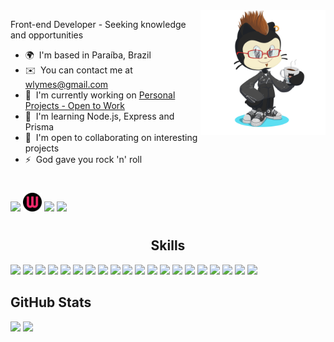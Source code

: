 <!-- <img src="https://raw.githubusercontent.com/MicaelliMedeiros/micaellimedeiros/master/image/computer-illustration.png" min-width="200px" max-width="200px" width="200px" align="right"> -->

<img min-width="200px" max-width="200px" width="200px" align="right" src="./img/readme-char.png/"/>

<p align="left"> 
Front-end Developer - Seeking knowledge and opportunities

* 🌍  I'm based in Paraíba, Brazil
* ✉️  You can contact me at [wlymes@gmail.com](mailto:wlymes@gmail.com)
* 🚀  I'm currently working on [Personal Projects - Open to Work](http://portfolio-renovatt.vercel.app/)
* 🧠  I'm learning Node.js, Express and Prisma
* 🤝  I'm open to collaborating on interesting projects
* ⚡  God gave you rock 'n' roll
</p>

#

<div align="left">
  <img width="28px" heigth="28px" src="https://skillicons.dev/icons?i=linkedin" />
  <img width="30px" height="30px" src="./img/port.png/"/>
  <img src="https://img.shields.io/github/followers/renovatt?logo=github&style=for-the-badge&color=22c55e&labelColor=1c1917" />
  <img heigth="46px" width="120px" src="https://visitor-badge.laobi.icu/badge?page_id=renovatt.README" />
</div>

#

<h2 align="center"><b>Skills</b></h2>
<a><img src="https://skillicons.dev/icons?i=next" /></a>
<a><img src="https://skillicons.dev/icons?i=react" /></a>
<a><img src="https://skillicons.dev/icons?i=ts" /></a>
<a><img src="https://skillicons.dev/icons?i=js" /></a>  
<a><img src="https://skillicons.dev/icons?i=nodejs" /></a>
<a><img src="https://skillicons.dev/icons?i=express" /></a>
<a><img src="https://skillicons.dev/icons?i=prisma" /></a>
<a><img src="https://skillicons.dev/icons?i=mongodb" /></a>
<a><img src="https://skillicons.dev/icons?i=firebase" /></a>
<a><img src="https://skillicons.dev/icons?i=mysql" /></a>
<a><img src="https://skillicons.dev/icons?i=html" /></a>
<a><img src="https://skillicons.dev/icons?i=css" /></a>
<a><img src="https://skillicons.dev/icons?i=styledcomponents" /></a>
<a><img src="https://skillicons.dev/icons?i=tailwind" /></a>
<a><img src="https://skillicons.dev/icons?i=vite" /></a>
<a><img src="https://skillicons.dev/icons?i=vercel" /></a>
<a><img src="https://skillicons.dev/icons?i=git" /></a>
<a><img src="https://skillicons.dev/icons?i=figma" /></a>
<a><img src="https://skillicons.dev/icons?i=jest" /></a>
<a><img src="https://skillicons.dev/icons?i=vscode" /></a>
</p>

<h2 align="left"><b>GitHub Stats</b></h2>

[<img height="165em" src="https://github-readme-stats.vercel.app/api?username=renovatt&show_icons=true&theme=dark&include_all_commits=true&count_private=true"/>](https://github.com/renovatt)
[<img height="165em" src="https://github-readme-stats.vercel.app/api/top-langs/?username=renovatt&layout=compact&langs_count=7&theme=dark"/>](https://github.com/renovatt)
<!-- [<img height='165em' src='https://github-readme-streak-stats.herokuapp.com?user=renovatt&theme=react&date_format=j%20M%5B%20Y%5D&fire=DD0000&ring=52DD81&dates=52DD81&stroke=ABCFDD' />](https://github.com/renovatt) -->
